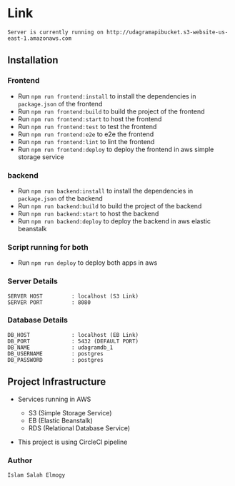 
# Link
    Server is currently running on http://udagramapibucket.s3-website-us-east-1.amazonaws.com
## Installation

### Frontend

- Run `npm run frontend:install`        to install the dependencies in `package.json` of the frontend
- Run `npm run frontend:build`          to build the project of the frontend
- Run `npm run frontend:start`          to host the frontend 
- Run `npm run frontend:test`           to test the frontend
- Run `npm run frontend:e2e`            to e2e the frontend
- Run `npm run frontend:lint`           to lint the frontend
- Run `npm run frontend:deploy`         to deploy the frontend in aws simple storage service

### backend

- Run `npm run backend:install`        to install the dependencies in `package.json` of the backend
- Run `npm run backend:build`          to build the project of the backend
- Run `npm run backend:start`          to host the backend 
- Run `npm run backend:deploy`         to deploy the backend in aws elastic beanstalk

### Script running for both

- Run `npm run deploy`                 to deploy both apps in aws

### Server Details
    SERVER HOST         : localhost (S3 Link)
    SERVER PORT         : 8080

### Database Details
    DB_HOST             : localhost (EB Link)
    DB_PORT             : 5432 (DEFAULT PORT)
    DB_NAME             : udagramdb_1
    DB_USERNAME         : postgres
    DB_PASSWORD         : postgres


## Project Infrastructure
- Services running in AWS
    - S3  (Simple Storage Service)
    - EB  (Elastic Beanstalk)
    - RDS (Relational Database Service)

- This project is using CircleCI pipeline

### Author
    Islam Salah Elmogy